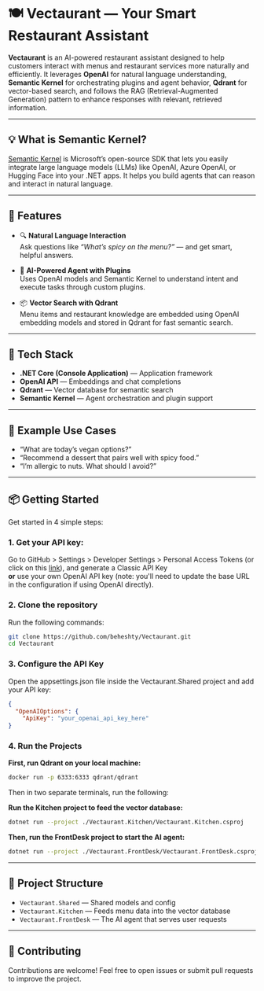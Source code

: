 ﻿# 🍽️ Vectaurant — Your Smart Restaurant Assistant

**Vectaurant** is an AI-powered restaurant assistant designed to help customers interact with menus and restaurant services more naturally and efficiently. It leverages **OpenAI** for natural language understanding, **Semantic Kernel** for orchestrating plugins and agent behavior, **Qdrant** for vector-based search, and follows the RAG (Retrieval-Augmented Generation) pattern to enhance responses with relevant, retrieved information.

---

## 💡 What is Semantic Kernel?
[Semantic Kernel](https://learn.microsoft.com/en-us/semantic-kernel) is Microsoft’s open-source SDK that lets you easily integrate large language models (LLMs) like OpenAI, Azure OpenAI, or Hugging Face into your .NET apps. It helps you build agents that can reason and interact in natural language.

---

## 🚀 Features

- 🔍 **Natural Language Interaction**  
  Ask questions like *“What’s spicy on the menu?”* — and get smart, helpful answers.

- 🧠 **AI-Powered Agent with Plugins**  
  Uses OpenAI models and Semantic Kernel to understand intent and execute tasks through custom plugins.

- 📦 **Vector Search with Qdrant**  
  Menu items and restaurant knowledge are embedded using OpenAI embedding models and stored in Qdrant for fast semantic search.

---

## 🧱 Tech Stack

- **.NET Core (Console Application)** — Application framework  
- **OpenAI API** — Embeddings and chat completions  
- **Qdrant** — Vector database for semantic search  
- **Semantic Kernel** — Agent orchestration and plugin support

---

## 🧪 Example Use Cases

- “What are today’s vegan options?”  
- “Recommend a dessert that pairs well with spicy food.”  
- “I’m allergic to nuts. What should I avoid?”

---

## 📦 Getting Started
Get started in 4 simple steps:
### 1. Get your API key:  
Go to GitHub > Settings > Developer Settings > Personal Access Tokens (or click on this [link](https://github.com/settings/tokens)), and generate a Classic API Key  
**or** use your own OpenAI API key (note: you'll need to update the base URL in the configuration if using OpenAI directly).

### 2. Clone the repository

Run the following commands:

```bash
git clone https://github.com/beheshty/Vectaurant.git
cd Vectaurant
```

### 3. Configure the API Key
Open the appsettings.json file inside the Vectaurant.Shared project and add your API key:

```json
{
  "OpenAIOptions": {
    "ApiKey": "your_openai_api_key_here"
}
```

### 4. Run the Projects

**First, run Qdrant on your local machine:**

```bash
docker run -p 6333:6333 qdrant/qdrant
```
Then in two separate terminals, run the following:

**Run the Kitchen project to feed the vector database:**
```bash
dotnet run --project ./Vectaurant.Kitchen/Vectaurant.Kitchen.csproj
```

**Then, run the FrontDesk project to start the AI agent:**

```bash
dotnet run --project ./Vectaurant.FrontDesk/Vectaurant.FrontDesk.csproj
```

---

## 🧩 Project Structure

- `Vectaurant.Shared` — Shared models and config
- `Vectaurant.Kitchen` — Feeds menu data into the vector database
- `Vectaurant.FrontDesk` — The AI agent that serves user requests

---

## 🤝 Contributing
Contributions are welcome! Feel free to open issues or submit pull requests to improve the project.
